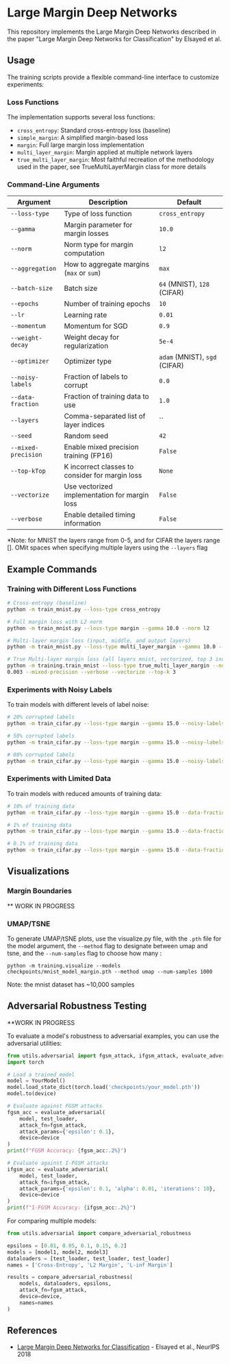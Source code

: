 # Large Margin Deep Networks

This repository implements the Large Margin Deep Networks described in the paper "Large Margin Deep Networks for Classification" by Elsayed et al.

## Usage

The training scripts provide a flexible command-line interface to customize experiments:

### Loss Functions

The implementation supports several loss functions:

- `cross_entropy`: Standard cross-entropy loss (baseline)
- `simple_margin`: A simplified margin-based loss
- `margin`: Full large margin loss implementation
- `multi_layer_margin`: Margin applied at multiple network layers
- `true_multi_layer_margin`: Most faithful recreation of the methodology used in the paper, see TrueMultiLayerMargin class for more details

### Command-Line Arguments

| Argument | Description | Default |
|----------|-------------|---------|
| `--loss-type` | Type of loss function | `cross_entropy` |
| `--gamma` | Margin parameter for margin losses | `10.0` |
| `--norm` | Norm type for margin computation | `l2` |
| `--aggregation` | How to aggregate margins (`max` or `sum`) | `max` |
| `--batch-size` | Batch size | `64` (MNIST), `128` (CIFAR) |
| `--epochs` | Number of training epochs | `10` |
| `--lr` | Learning rate | `0.01` |
| `--momentum` | Momentum for SGD | `0.9` |
| `--weight-decay` | Weight decay for regularization | `5e-4` |
| `--optimizer` | Optimizer type | `adam` (MNIST), `sgd` (CIFAR) |
| `--noisy-labels` | Fraction of labels to corrupt | `0.0` |
| `--data-fraction` | Fraction of training data to use | `1.0` |
| `--layers` | Comma-separated list of layer indices | `` |
| `--seed` | Random seed | `42` |
| `--mixed-precision` | Enable mixed precision training (FP16) | `False` |
| `--top-kTop` | K incorrect classes to consider for margin loss | `None` |
| `--vectorize` | Use vectorized implementation for margin loss | `False` |
| `--verbose` | Enable detailed timing information | `False` |

*Note: for MNIST the layers range from 0-5, and for CIFAR the layers range []. OMit spaces when specifying multiple layers using the `--layers` flag

## Example Commands

### Training with Different Loss Functions

```bash
# Cross-entropy (baseline)
python -m train_mnist.py --loss-type cross_entropy

# Full margin loss with L2 norm
python -m train_mnist.py --loss-type margin --gamma 10.0 --norm l2

# Multi-layer margin loss (input, middle, and output layers)
python -m train_mnist.py --loss-type multi_layer_margin --gamma 10.0 --layers "0,3,5"

# True Multi-layer margin loss (all layers mnist, vectorized, top 3 incorrect classes, mixed precision)
python -m training.train_mnist --loss-type true_multi_layer_margin --norm l2 --gamma 1.0 --layers "0,1,2,3,4,5" --batch-size 128 --lr 
0.003 --mixed-precision --verbose --vectorize --top-k 3
```

### Experiments with Noisy Labels

To train models with different levels of label noise:

```bash
# 20% corrupted labels
python -m train_cifar.py --loss-type margin --gamma 15.0 --noisy-labels 0.2

# 50% corrupted labels
python -m train_cifar.py --loss-type margin --gamma 15.0 --noisy-labels 0.5

# 80% corrupted labels
python -m train_cifar.py --loss-type margin --gamma 15.0 --noisy-labels 0.8
```

### Experiments with Limited Data

To train models with reduced amounts of training data:

```bash
# 10% of training data
python -m train_cifar.py --loss-type margin --gamma 15.0 --data-fraction 0.1

# 1% of training data
python -m train_cifar.py --loss-type margin --gamma 15.0 --data-fraction 0.01

# 0.1% of training data
python -m train_cifar.py --loss-type margin --gamma 15.0 --data-fraction 0.001
```
## Visualizations

### Margin Boundaries
** WORK IN PROGRESS

### UMAP/TSNE

To generate UMAP/tSNE plots, use the visualize.py file, with the `.pth` file for the model argument, the `--method` flag to designate between umap and tsne, and the `--num-samples` flag to choose how many :

`python -m training.visualize --models checkpoints/mnist_model_margin.pth --method umap --num-samples 1000`

Note: the mnist dataset has ~10,000 samples

## Adversarial Robustness Testing

**WORK IN PROGRESS

To evaluate a model's robustness to adversarial examples, you can use the adversarial utilities:

```python
from utils.adversarial import fgsm_attack, ifgsm_attack, evaluate_adversarial
import torch

# Load a trained model
model = YourModel()
model.load_state_dict(torch.load('checkpoints/your_model.pth'))
model.to(device)

# Evaluate against FGSM attacks
fgsm_acc = evaluate_adversarial(
    model, test_loader, 
    attack_fn=fgsm_attack, 
    attack_params={'epsilon': 0.1}, 
    device=device
)
print(f"FGSM Accuracy: {fgsm_acc:.2%}")

# Evaluate against I-FGSM attacks
ifgsm_acc = evaluate_adversarial(
    model, test_loader, 
    attack_fn=ifgsm_attack, 
    attack_params={'epsilon': 0.1, 'alpha': 0.01, 'iterations': 10}, 
    device=device
)
print(f"I-FGSM Accuracy: {ifgsm_acc:.2%}")
```

For comparing multiple models:

```python
from utils.adversarial import compare_adversarial_robustness

epsilons = [0.01, 0.05, 0.1, 0.15, 0.2]
models = [model1, model2, model3]
dataloaders = [test_loader, test_loader, test_loader]
names = ['Cross-Entropy', 'L2 Margin', 'L-inf Margin']

results = compare_adversarial_robustness(
    models, dataloaders, epsilons, 
    attack_fn=fgsm_attack, 
    device=device, 
    names=names
)
```

## References

- [Large Margin Deep Networks for Classification](https://arxiv.org/abs/1803.05598) - Elsayed et al., NeurIPS 2018
